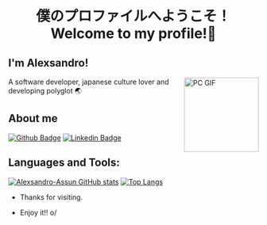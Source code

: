 <h1 align="center">僕のプロファイルへようこそ！<br>
    Welcome to my profile!👋</h1>



## I'm Alexsandro!

<img align="right" alt="PC GIF" src="https://i.pinimg.com/originals/13/bb/cd/13bbcd9f3704ececf998896d8879177f.gif" width="150" />

A software developer, japanese culture lover and developing polyglot :earth_asia:
## About me

 
[![Github Badge](https://img.shields.io/badge/-Github-000?style=flat-square&logo=Github&logoColor=white&link=https://github.com/Alexsandro-Assun)](https://github.com/Alexsandro-Assun)
[![Linkedin Badge](https://img.shields.io/badge/-LinkedIn-blue?style=flat-square&logo=Linkedin&logoColor=white&link=https://www.linkedin.com/in/alexsandro-assun%C3%A7%C3%A3o-719523207/)](https://www.linkedin.com/in/alexsandro-assun%C3%A7%C3%A3o-719523207/)

## Languages and Tools:

[![Alexsandro-Assun GitHub stats](https://github-readme-stats.vercel.app/api?username=Alexsandro-Assun)](https://github.com/Alexsandro-Assun/github-readme-stats)
[![Top Langs](https://github-readme-stats.vercel.app/api/top-langs/?username=Alexsandro-Assun&layout=compact)](https://github.com/Alexsandro-Assun/github-readme-stats)

- Thanks for visiting.

- Enjoy it!! o/


